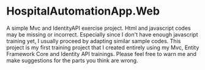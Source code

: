 # HospitalAutomationApp.Web
A simple Mvc and IdentityAPI exercise project.
Html and javascript codes may be missing or incorrect. 
Especially since I don't have enough javascript training yet, I usually proceed by adapting similar sample codes.
This project is my first training project that I created entirely using my Mvc, Entity Framework Core and Identity API trainings.
Please feel free to warn me and make suggestions for the parts you think are wrong.
